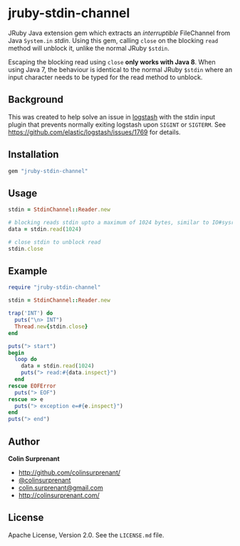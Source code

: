 # jruby-stdin-channel

JRuby Java extension gem which extracts an *interruptible* FileChannel from Java `System.in` *stdin*. Using this gem, calling `close` on the blocking `read` method will unblock it, unlike the normal JRuby `$stdin`.

Escaping the blocking read using `close` **only works with Java 8**. When using Java 7, the behaviour is identical to the normal JRuby `$stdin` where an input character needs to be typed for the read method to unblock.

## Background

This was created to help solve an issue in [logstash](http://github.com/elastic/logstash) with the stdin input plugin that prevents normally exiting logstash upon `SIGINT` or `SIGTERM`. See https://github.com/elastic/logstash/issues/1769 for details.

## Installation

```ruby
gem "jruby-stdin-channel"
```

## Usage

```ruby
stdin = StdinChannel::Reader.new

# blocking reads stdin upto a maximum of 1024 bytes, similar to IO#sysread
data = stdin.read(1024)

# close stdin to unblock read
stdin.close
```

## Example


```ruby
require "jruby-stdin-channel"

stdin = StdinChannel::Reader.new

trap('INT') do
  puts("\n> INT")
  Thread.new{stdin.close}
end

puts("> start")
begin
  loop do
    data = stdin.read(1024)
    puts("> read:#{data.inspect}")
  end
rescue EOFError
  puts("> EOF")
rescue => e
  puts("> exception e=#{e.inspect}")
end
puts("> end")
```


## Author
**Colin Surprenant**
* http://github.com/colinsurprenant/
* [@colinsurprenant](http://twitter.com/colinsurprenant/)
* colin.surprenant@gmail.com
* http://colinsurprenant.com/

## License
Apache License, Version 2.0. See the `LICENSE.md` file.